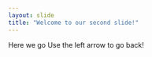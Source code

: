 ```yaml
---
layout: slide
title: "Welcome to our second slide!"
---
```

Here we go
Use the left arrow to go back!